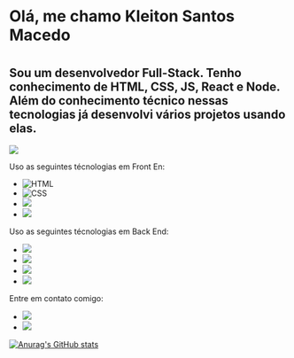 <h1>Olá, me chamo Kleiton Santos Macedo<h1/>
<h2>Sou um desenvolvedor Full-Stack. Tenho conhecimento de HTML, CSS, JS, React e Node. Além do conhecimento técnico nessas tecnologias já desenvolvi vários projetos usando elas.</h2>
    <img src="https://camo.githubusercontent.com/0499a9d17248b0ef56dae9a63b09b16cc07d7a02f579fdc0a7cb81975dafbebb/68747470733a2f2f6d69726f2e6d656469756d2e636f6d2f6d61782f3638302f302a37513379765349765f7430696f4a2d5a2e676966">

  
<p>Uso as seguintes técnologias em Front En:</p>
<ul>
  <li> <img src="https://img.shields.io/badge/HTML5-E34F26?style=for-the-badge&logo=html5&logoColor=white" alt="HTML"> </li>
  <li> <img src="https://img.shields.io/badge/CSS3-1572B6?style=for-the-badge&logo=css3&logoColor=white" alt="CSS"> </li>
  <li> <img src="https://img.shields.io/badge/JavaScript-F7DF1E?style=for-the-badge&logo=javascript&logoColor=black"></li>
  <li> <img src="https://img.shields.io/badge/React-20232A?style=for-the-badge&logo=react&logoColor=61DAFB"></li>
</ul>
  
<p>Uso as seguintes técnologias em Back End:</p>
<ul>
  <li> <img src="https://img.shields.io/badge/Node.js-43853D?style=for-the-badge&logo=node.js&logoColor=white"></li>
  <li> <img src="https://img.icons8.com/?size=30&id=14468&format=png&color=000000"></li>
 <li> <img src="https://img.icons8.com/3d-fluency/30/python.png"></li>
 <li> <img src="https://img.icons8.com/external-tal-revivo-green-tal-revivo/36/external-django-a-high-level-python-web-framework-that-encourages-rapid-development-logo-green-tal-revivo.png"></li>
</ul>

<p>Entre em contato comigo:</p>
<ul>
  <li> <a href="https://www.linkedin.com/in/kleiton-santos-macedo-8322a7235/"><img src="https://img.shields.io/badge/LinkedIn-0077B5?style=for-the-badge&logo=linkedin&logoColor=white"> <a/>
  <li> <a href="kleiton76@yahoo.com"><img src="https://img.shields.io/badge/Gmail-D14836?style=for-the-badge&logo=gmail&logoColor=white"> <a/>
  </li>
</ul>
<div>

[![Anurag's GitHub stats](https://github-readme-stats.vercel.app/api?username=KleitonMac)](https://github.com/anuraghazra/github-readme-stats)

